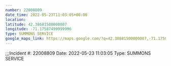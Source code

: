 ```yaml
---
number: 22008809
date_time: 2022-05-23T11:03:05+00:00
location: 
latitude: 42.38681500000007
longitude: -71.17587499999996
type: SUMMONS SERVICE
google_maps_link: https://maps.google.com/?q=42.38681500000007,-71.17587499999996
---
```


;;;Incident #: 22008809  Date: 2022-05-23 11:03:05   Type: SUMMONS SERVICE
